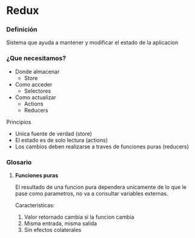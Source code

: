 # Redux

### Definición

Sistema que ayuda a mantener y modificar el estado de la aplicacion

### ¿Que necesitamos?

* Donde almacenar
  * Store
* Como acceder
  * Selectores
* Como actualizar
  * Actions
  * Reducers

Principios

* Unica fuente de verdad (store)
* El estado es de solo lectura (actions)
* Los cambios deben realizarse a traves de funciones puras (reducers)

### Glosario

1.  **Funciones puras**

    El resultado de una funcion pura dependera unicamente de lo que le pase como parametros, no va a consultar variables externas.

    Caracteristicas:

    1. Valor retornado cambia si la funcion cambia
    2. Misma entrada, misma salida
    3. Sin efectos colaterales

